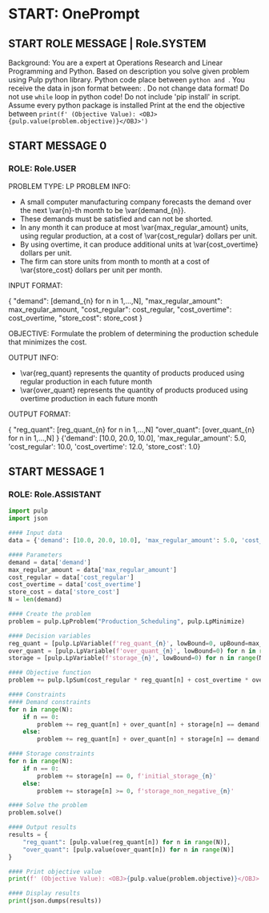 # START: OnePrompt 
## START ROLE MESSAGE | Role.SYSTEM 
Background: You are a expert at Operations Research and Linear Programming and Python. Based on description you solve given problem using Pulp python library. Python code place between ```python and ```. You receive the data in json format between: <DATA></DATA>. Do not change data format! Do not use `while` loop in python code! Do not include 'pip install' in script. Assume every python package is installed Print at the end the objective between <OBJ></OBJ> `print(f' (Objective Value): <OBJ>{pulp.value(problem.objective)}</OBJ>')`  
## START MESSAGE 0 
### ROLE: Role.USER
<DESCRIPTION>
PROBLEM TYPE: LP
PROBLEM INFO:

- A small computer manufacturing company forecasts the demand over the next \var{n}-th month to be \var{demand_{n}}.
- These demands must be satisfied and can not be shorted.
- In any month it can produce at most \var{max_regular_amount} units, using regular production, at a cost of \var{cost_regular} dollars per unit. 
- By using overtime, it can produce additional units at \var{cost_overtime} dollars per unit. 
- The firm can store units from month to month at a cost of \var{store_cost} dollars per unit per month. 

INPUT FORMAT:

{
	"demand": [demand_{n} for n in 1,...,N],
	"max_regular_amount": max_regular_amount,
	"cost_regular": cost_regular,
	"cost_overtime": cost_overtime,
	"store_cost": store_cost
}


OBJECTIVE: Formulate the problem of determining the production schedule that minimizes the cost.

OUTPUT INFO:

- \var{reg_quant} represents the quantity of products produced using regular production in each future month
- \var{over_quant} represents the quantity of products produced using overtime production in each future month

OUTPUT FORMAT:

{
	"reg_quant": [reg_quant_{n} for n in 1,...,N]
	"over_quant": [over_quant_{n} for n in 1,...,N]
}
</DESCRIPTION>
<DATA>
{'demand': [10.0, 20.0, 10.0], 'max_regular_amount': 5.0, 'cost_regular': 10.0, 'cost_overtime': 12.0, 'store_cost': 1.0}</DATA>


## START MESSAGE 1 
### ROLE: Role.ASSISTANT
```python
import pulp
import json

#### Input data
data = {'demand': [10.0, 20.0, 10.0], 'max_regular_amount': 5.0, 'cost_regular': 10.0, 'cost_overtime': 12.0, 'store_cost': 1.0}

#### Parameters
demand = data['demand']
max_regular_amount = data['max_regular_amount']
cost_regular = data['cost_regular']
cost_overtime = data['cost_overtime']
store_cost = data['store_cost']
N = len(demand)

#### Create the problem
problem = pulp.LpProblem("Production_Scheduling", pulp.LpMinimize)

#### Decision variables
reg_quant = [pulp.LpVariable(f'reg_quant_{n}', lowBound=0, upBound=max_regular_amount) for n in range(N)]
over_quant = [pulp.LpVariable(f'over_quant_{n}', lowBound=0) for n in range(N)]
storage = [pulp.LpVariable(f'storage_{n}', lowBound=0) for n in range(N+1)]  #### Including storage at month 0

#### Objective function
problem += pulp.lpSum(cost_regular * reg_quant[n] + cost_overtime * over_quant[n] + store_cost * storage[n] for n in range(N)), "Total_Cost"

#### Constraints
#### Demand constraints
for n in range(N):
    if n == 0:
        problem += reg_quant[n] + over_quant[n] + storage[n] == demand[n], f'demand_constraint_{n}'
    else:
        problem += reg_quant[n] + over_quant[n] + storage[n] == demand[n] + storage[n-1], f'demand_constraint_{n}'

#### Storage constraints
for n in range(N):
    if n == 0:
        problem += storage[n] == 0, f'initial_storage_{n}'
    else:
        problem += storage[n] >= 0, f'storage_non_negative_{n}'

#### Solve the problem
problem.solve()

#### Output results
results = {
    "reg_quant": [pulp.value(reg_quant[n]) for n in range(N)],
    "over_quant": [pulp.value(over_quant[n]) for n in range(N)]
}

#### Print objective value
print(f' (Objective Value): <OBJ>{pulp.value(problem.objective)}</OBJ>')

#### Display results
print(json.dumps(results))
```

